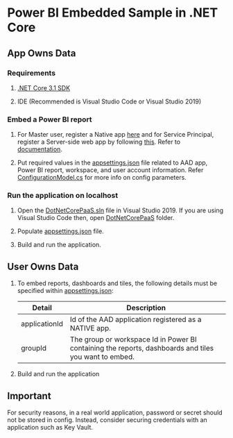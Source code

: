 # Power BI Embedded Sample in .NET Core

## App Owns Data

### Requirements

1. [.NET Core 3.1 SDK](https://aka.ms/netcore31)

2. IDE (Recommended is Visual Studio Code or Visual Studio 2019)

  

### Embed a Power BI report

1. For Master user, register a Native app [here](https://aka.ms/embedsetup/AppOwnsData) and for Service Principal, register a Server-side web app by following [this](https://aka.ms/EmbedServicePrincipal). Refer to [documentation](https://aka.ms/RegisterPowerBIApp).

2. Put required values in the [appsettings.json](App%20Owns%20Data/DotNetCorePaaS/appsettings.json) file related to AAD app, Power BI report, workspace, and user account information. Refer [ConfigurationModel.cs](App%20Owns%20Data/DotNetCorePaaS/Models/ConfigurationModel.cs) for more info on config parameters.

  

### Run the application on localhost

1. Open the [DotNetCorePaaS.sln](App%20Owns%20Data/DotNetCorePaaS.sln) file in Visual Studio 2019. If you are using Visual Studio Code then, open [DotNetCorePaaS](App%20Owns%20Data/DotNetCorePaaS) folder.

2. Populate [appsettings.json](App%20Owns%20Data/DotNetCorePaaS/appsettings.json) file.

3. Build and run the application.



## User Owns Data

1. To embed reports, dashboards and tiles, the following details must be specified within [appsettings.json](User%20Owns%20Data/NetCore-Sample/appsettings.json):

    | Detail        | Description                                                                                           |
    |---------------|-------------------------------------------------------------------------------------------------------|
    | applicationId | Id of the AAD application registered as a NATIVE app.                                                 |
    | groupId   | The group or workspace Id in Power BI containing the reports, dashboards and tiles you want to embed. |

2. Build and run the application

## Important

For security reasons, in a real world application, password or secret should not be stored in config. Instead, consider securing credentials with an application such as Key Vault.
